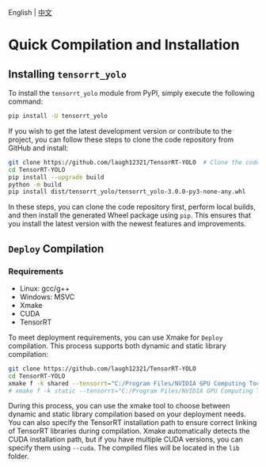 English | [中文](../cn/build_and_install.md)

# Quick Compilation and Installation

## Installing `tensorrt_yolo`

To install the `tensorrt_yolo` module from PyPI, simply execute the following command:

```bash
pip install -U tensorrt_yolo
```

If you wish to get the latest development version or contribute to the project, you can follow these steps to clone the code repository from GitHub and install:

```bash
git clone https://github.com/laugh12321/TensorRT-YOLO  # Clone the code repository
cd TensorRT-YOLO
pip install --upgrade build
python -m build
pip install dist/tensorrt_yolo/tensorrt_yolo-3.0.0-py3-none-any.whl
```

In these steps, you can clone the code repository first, perform local builds, and then install the generated Wheel package using `pip`. This ensures that you install the latest version with the newest features and improvements.

## `Deploy` Compilation

### Requirements

- Linux: gcc/g++
- Windows: MSVC
- Xmake
- CUDA
- TensorRT

To meet deployment requirements, you can use Xmake for `Deploy` compilation. This process supports both dynamic and static library compilation:

```bash
git clone https://github.com/laugh12321/TensorRT-YOLO
cd TensorRT-YOLO
xmake f -k shared --tensorrt="C:/Program Files/NVIDIA GPU Computing Toolkit/TensorRT/v8.6.1.6"
# xmake f -k static --tensorrt="C:/Program Files/NVIDIA GPU Computing Toolkit/TensorRT/v8.6.1.6"
```

During this process, you can use the xmake tool to choose between dynamic and static library compilation based on your deployment needs. You can also specify the TensorRT installation path to ensure correct linking of TensorRT libraries during compilation. Xmake automatically detects the CUDA installation path, but if you have multiple CUDA versions, you can specify them using `--cuda`. The compiled files will be located in the `lib` folder.